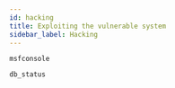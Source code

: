 ```yaml
---
id: hacking
title: Exploiting the vulnerable system
sidebar_label: Hacking
---
```


```shell
msfconsole
```

```shell
db_status
```
